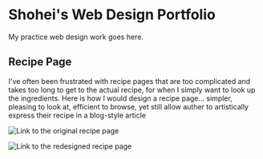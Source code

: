 # Shohei's Web Design Portfolio
My practice web design work goes here.

## Recipe Page
I've often been frustrated with recipe pages that are too complicated and takes too long to get to the actual recipe, for when I simply want to look up the ingredients. Here is how I would design a recipe page... simpler, pleasing to look at, efficient to browse, yet still allow auther to artistically express their recipe in a blog-style article 

![Link to the original recipe page](#)

![Link to the redesigned recipe page](#)
